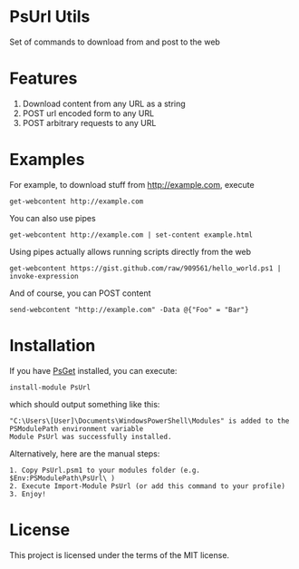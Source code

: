 # PsUrl Utils

Set of commands to download from and post to the web

# Features

1. Download content from any URL as a string
3. POST url encoded form to any URL
3. POST arbitrary requests to any URL

# Examples

For example, to download stuff from http://example.com, execute

    get-webcontent http://example.com

You can also use pipes

    get-webcontent http://example.com | set-content example.html
    
Using pipes actually allows running scripts directly from the web

    get-webcontent https://gist.github.com/raw/909561/hello_world.ps1 | invoke-expression

And of course, you can POST content

    send-webcontent "http://example.com" -Data @{"Foo" = "Bar"}


# Installation

If you have [PsGet](https://github.com/psget/psget) installed, you can execute:

    install-module PsUrl
    
which should output something like this:

    "C:\Users\[User]\Documents\WindowsPowerShell\Modules" is added to the PSModulePath environment variable
    Module PsUrl was successfully installed.

Alternatively, here are the manual steps:

    1. Copy PsUrl.psm1 to your modules folder (e.g. $Env:PSModulePath\PsUrl\ )
    2. Execute Import-Module PsUrl (or add this command to your profile)
    3. Enjoy!

# License

This project is licensed under the terms of the MIT license.
